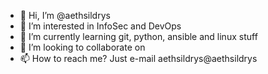 - 👋 Hi, I’m @aethsildrys
- 👀 I’m interested in InfoSec and DevOps
- 🌱 I’m currently learning git, python, ansible and linux stuff 
- 💞️ I’m looking to collaborate on <???>
- 📫 How to reach me? Just e-mail aethsildrys@aethsildrys

<!---
aethsildrys/aethsildrys is a ✨ special ✨ repository because its `README.md` (this file) appears on your GitHub profile.
You can click the Preview link to take a look at your changes.
--->
